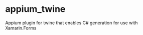 appium_twine
============

Appium plugin for twine that enables C# generation for use with Xamarin.Forms
